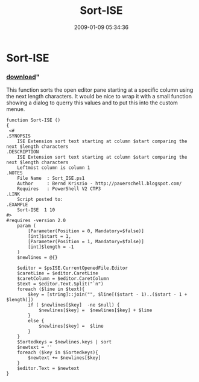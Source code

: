 ﻿---
pid:            792
parent:         0
children:       
poster:         Bernd Kriszio
title:          Sort-ISE
date:           2009-01-09 05:34:36
format:         posh
---

# Sort-ISE

### [download](792.ps1)"

This function sorts the open editor pane starting at a specific column using the next length characters. It would be nice to wrap it with a small function showing a dialog to querry this values and to put this into the custom menue.

```posh
function Sort-ISE ()
{
 <# 
.SYNOPSIS 
    ISE Extension sort text starting at column $start comparing the next $length characters     
.DESCRIPTION 
    ISE Extension sort text starting at column $start comparing the next $length characters
    Leftmost column is column 1     
.NOTES 
    File Name  : Sort_ISE.ps1 
    Author     : Bernd Kriszio - http://pauerschell.blogspot.com/ 
    Requires   : PowerShell V2 CTP3 
.LINK 
    Script posted to: 
.EXAMPLE 
    Sort-ISE  1 10
#> 
#requires -version 2.0
    param (     
        [Parameter(Position = 0, Mandatory=$false)]
        [int]$start = 1,    
        [Parameter(Position = 1, Mandatory=$false)]
        [int]$length = -1    
    )     
    $newlines = @{}

    $editor = $psISE.CurrentOpenedFile.Editor
    $caretLine = $editor.CaretLine
    $caretColumn = $editor.CaretColumn
    $text = $editor.Text.Split("`n")
    foreach ($line in $text){
        $key = [string]::join("", $line[($start - 1)..($start - 1 + $length)])
        if ( $newlines[$key]  -ne $null) {
            $newlines[$key] =  $newlines[$key] + $line  
        }
        else {
            $newlines[$key] =  $line
        }
    }
    $Sortedkeys = $newlines.keys | sort
    $newtext = ''
    foreach ($key in $Sortedkeys){
        $newtext += $newlines[$key] 
    }
    $editor.Text = $newtext
}

```
